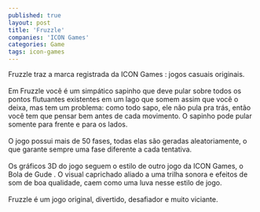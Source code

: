 ```yaml
---
published: true
layout: post
title: 'Fruzzle'
companies: 'ICON Games'
categories: Game
tags: icon-games
---
```

Fruzzle traz a marca registrada da ICON Games
: jogos casuais originais.<br /><br />Em Fruzzle você é um simpático sapinho que deve pular sobre todos os pontos flutuantes existentes em um lago que somem assim que você o deixa, mas tem um problema: como todo sapo, ele não pula pra trás, então você tem que pensar bem antes de cada movimento. O sapinho pode pular somente para frente e para os lados.<br /><br />O jogo possui mais de 50 fases, todas elas são geradas aleatoriamente, o que garante sempre uma fase diferente a cada tentativa.<br /><br />Os gráficos 3D do jogo seguem o estilo de outro jogo da ICON Games, o Bola de Gude
. O visual caprichado aliado a uma trilha sonora e efeitos de som de boa qualidade, caem como uma luva nesse estilo de jogo.<br /><br />Fruzzle é um jogo original, divertido, desafiador e muito viciante.